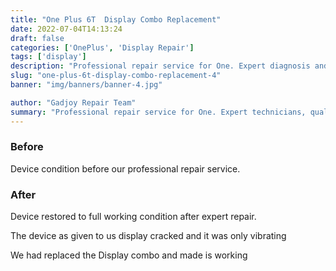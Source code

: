 ```yaml
---
title: "One Plus 6T  Display Combo Replacement"
date: 2022-07-04T14:13:24
draft: false
categories: ['OnePlus', 'Display Repair']
tags: ['display']
description: "Professional repair service for One. Expert diagnosis and quality repairs in Bangalore."
slug: "one-plus-6t-display-combo-replacement-4"
banner: "img/banners/banner-4.jpg"

author: "Gadjoy Repair Team"
summary: "Professional repair service for One. Expert technicians, quality parts, warranty included."
---
```


### Before

Device condition before our professional repair service.

### After

Device restored to full working condition after expert repair.

The device as given to us display cracked and it was only vibrating

We had replaced the Display combo and made is working